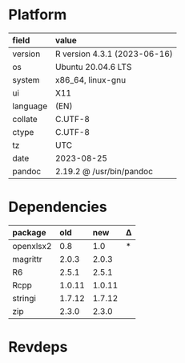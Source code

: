 # Platform

|field    |value                        |
|:--------|:----------------------------|
|version  |R version 4.3.1 (2023-06-16) |
|os       |Ubuntu 20.04.6 LTS           |
|system   |x86_64, linux-gnu            |
|ui       |X11                          |
|language |(EN)                         |
|collate  |C.UTF-8                      |
|ctype    |C.UTF-8                      |
|tz       |UTC                          |
|date     |2023-08-25                   |
|pandoc   |2.19.2 @ /usr/bin/pandoc     |

# Dependencies

|package   |old    |new    |Δ  |
|:---------|:------|:------|:--|
|openxlsx2 |0.8    |1.0    |*  |
|magrittr  |2.0.3  |2.0.3  |   |
|R6        |2.5.1  |2.5.1  |   |
|Rcpp      |1.0.11 |1.0.11 |   |
|stringi   |1.7.12 |1.7.12 |   |
|zip       |2.3.0  |2.3.0  |   |

# Revdeps

